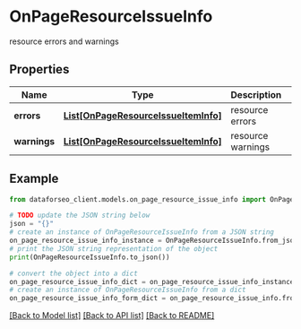 # OnPageResourceIssueInfo

resource errors and warnings

## Properties

Name | Type | Description | Notes
------------ | ------------- | ------------- | -------------
**errors** | [**List[OnPageResourceIssueItemInfo]**](OnPageResourceIssueItemInfo.md) | resource errors | [optional] 
**warnings** | [**List[OnPageResourceIssueItemInfo]**](OnPageResourceIssueItemInfo.md) | resource warnings | [optional] 

## Example

```python
from dataforseo_client.models.on_page_resource_issue_info import OnPageResourceIssueInfo

# TODO update the JSON string below
json = "{}"
# create an instance of OnPageResourceIssueInfo from a JSON string
on_page_resource_issue_info_instance = OnPageResourceIssueInfo.from_json(json)
# print the JSON string representation of the object
print(OnPageResourceIssueInfo.to_json())

# convert the object into a dict
on_page_resource_issue_info_dict = on_page_resource_issue_info_instance.to_dict()
# create an instance of OnPageResourceIssueInfo from a dict
on_page_resource_issue_info_form_dict = on_page_resource_issue_info.from_dict(on_page_resource_issue_info_dict)
```
[[Back to Model list]](../README.md#documentation-for-models) [[Back to API list]](../README.md#documentation-for-api-endpoints) [[Back to README]](../README.md)


